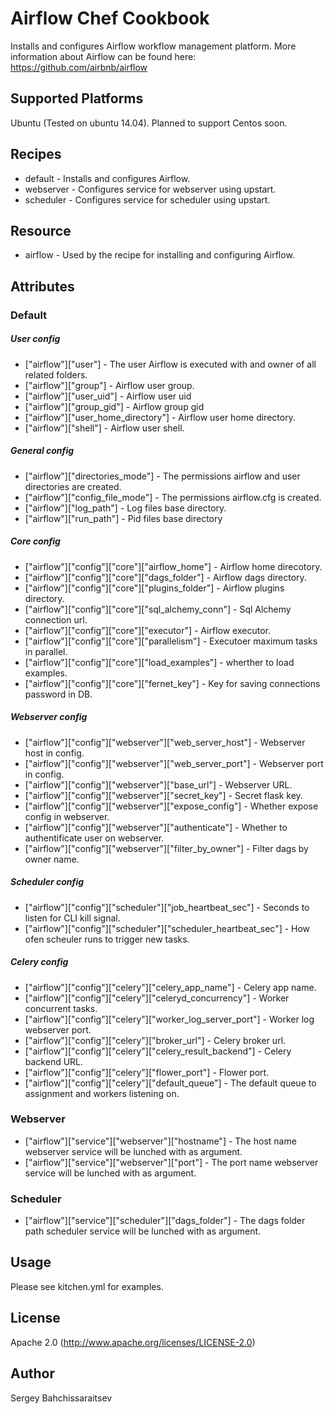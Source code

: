 # Airflow Chef Cookbook

Installs and configures Airflow workflow management platform. More information about Airflow can be found here: https://github.com/airbnb/airflow

## Supported Platforms

Ubuntu (Tested on ubuntu 14.04).
Planned to support Centos soon.

## Recipes

- default - Installs and configures Airflow.
- webserver - Configures service for webserver using upstart.
- scheduler - Configures service for scheduler using upstart.

## Resource

- airflow - Used by the  recipe for installing and configuring Airflow.

## Attributes

### Default 

##### User config
- ["airflow"]["user"] - The user Airflow is executed with and owner of all related folders.
- ["airflow"]["group"] - Airflow user group.
- ["airflow"]["user_uid"] - Airflow user uid
- ["airflow"]["group_gid"] - Airflow group gid
- ["airflow"]["user_home_directory"] - Airflow user home directory.
- ["airflow"]["shell"] - Airflow user shell.

##### General config
- ["airflow"]["directories_mode"] - The permissions airflow and user directories are created.
- ["airflow"]["config_file_mode"] - The permissions airflow.cfg is created.
- ["airflow"]["log_path"] - Log files base directory.
- ["airflow"]["run_path"] - Pid files base directory

##### Core config
- ["airflow"]["config"]["core"]["airflow_home"] - Airflow home direcotory.
- ["airflow"]["config"]["core"]["dags_folder"] - Airflow dags directory.
- ["airflow"]["config"]["core"]["plugins_folder"] - Airflow plugins directory.
- ["airflow"]["config"]["core"]["sql_alchemy_conn"] - Sql Alchemy connection url.
- ["airflow"]["config"]["core"]["executor"] - Airflow executor.
- ["airflow"]["config"]["core"]["parallelism"] - Executoer maximum tasks in parallel.
- ["airflow"]["config"]["core"]["load_examples"] - wherther to load examples.
- ["airflow"]["config"]["core"]["fernet_key"] - Key for saving connections password in DB.

##### Webserver config
- ["airflow"]["config"]["webserver"]["web_server_host"] - Webserver host in config.
- ["airflow"]["config"]["webserver"]["web_server_port"] - Webserver port in config.
- ["airflow"]["config"]["webserver"]["base_url"] - Webserver URL.
- ["airflow"]["config"]["webserver"]["secret_key"] - Secret flask key.
- ["airflow"]["config"]["webserver"]["expose_config"] - Whether expose config in webserver.
- ["airflow"]["config"]["webserver"]["authenticate"] - Whether to authentificate user on webserver.
- ["airflow"]["config"]["webserver"]["filter_by_owner"] - Filter dags by owner name.

##### Scheduler config
- ["airflow"]["config"]["scheduler"]["job_heartbeat_sec"] - Seconds to listen for CLI kill signal.
- ["airflow"]["config"]["scheduler"]["scheduler_heartbeat_sec"] - How ofen scheuler runs to trigger new tasks.

##### Celery config
- ["airflow"]["config"]["celery"]["celery_app_name"] - Celery app name.
- ["airflow"]["config"]["celery"]["celeryd_concurrency"] - Worker concurrent tasks.
- ["airflow"]["config"]["celery"]["worker_log_server_port"] - Worker log webserver port.
- ["airflow"]["config"]["celery"]["broker_url"] - Celery broker url.
- ["airflow"]["config"]["celery"]["celery_result_backend"] - Celery backend URL.
- ["airflow"]["config"]["celery"]["flower_port"] - Flower port.
- ["airflow"]["config"]["celery"]["default_queue"] - The default queue to assignment and workers listening on.

### Webserver

- ["airflow"]["service"]["webserver"]["hostname"] - The host name webserver service will be lunched with as argument.
- ["airflow"]["service"]["webserver"]["port"] - The port name webserver service will be lunched with as argument.

### Scheduler

- ["airflow"]["service"]["scheduler"]["dags_folder"] - The dags folder path scheduler service will be lunched with as argument.

## Usage

Please see kitchen.yml for examples.

## License
Apache 2.0 (http://www.apache.org/licenses/LICENSE-2.0)

## Author
Sergey Bahchissaraitsev